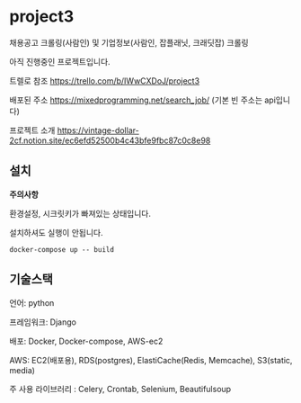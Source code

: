 # project3
 채용공고 크롤링(사람인) 및 기업정보(사람인, 잡플래닛, 크래딧잡) 크롤링

아직 진행중인 프로젝트입니다.

트렐로 참조 https://trello.com/b/IWwCXDoJ/project3

배포된 주소 https://mixedprogramming.net/search_job/ (기본 빈 주소는 api입니다)

프로젝트 소개 https://vintage-dollar-2cf.notion.site/ec6efd52500b4c43bfe9fbc87c0c8e98



## 설치

**주의사항**

환경설정, 시크릿키가 빠져있는 상태입니다.

설치하셔도 실행이 안됩니다.

`docker-compose up -- build`





## 기술스택

언어: python

프레임워크: Django

배포: Docker, Docker-compose, AWS-ec2

AWS: EC2(배포용), RDS(postgres), ElastiCache(Redis, Memcache), S3(static, media)

주 사용 라이브러리 : Celery, Crontab, Selenium, Beautifulsoup








